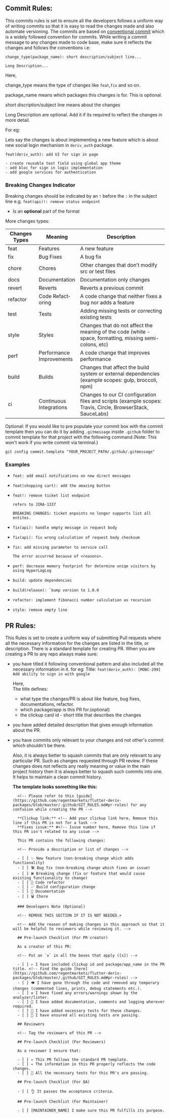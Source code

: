 ## Commit Rules:

This commits rules is set to ensure all the developers follows a uniform way of writing commits so that it is easy to read the changes made and also automate versioning.
The commits are based on [conventional commit](https://www.conventionalcommits.org/en/v1.0.0/) which is a widely followed convention for commits. While writing a commit message to any changes made to code base, make sure it reflects the changes and follows the conventions i.e:

```
change_type(package_name): short description/subject line...

Long Description...
```

Here,

change_type means the type of changes like `feat`,`fix` and so on.

package_name means which packages this changes is for. This is optional.

short discription/subject line means about the changes

Long Description are optional. Add it if its required to reflect the changes in more detail.

For eg:

Lets say the changes is about implementing a new feature which is about new social login mechanism in `deriv_auth` package.

```
feat(deriv_auth): add UI for sign in page

- create reusable text field using global app theme
- add bloc for sign in logic implementation
- add google services for authentication
```
### Breaking Changes Indicator
Breaking changes should be indicated by an `!` before the `:` in the subject line e.g. `feat(api)!: remove status endpoint`
* Is an **optional** part of the format

More changes types:

| Changes Types | Meaning                    | Description                                                                                                   |
| ------------- | -------------------------- | ------------------------------------------------------------------------------------------------------------- |
| feat          | Features                   | A new feature                                                                                                 |
| fix           | Bug Fixes                  | A bug fix                                                                                                     |
| chore         | Chores                     | Other changes that don’t modify src or test files                                                             |
| docs          | Docume­ntation             | Docume­ntation only changes                                                                                   |
| revert        | Reverts                    | Reverts a previous commit                                                                                     |
| refactor      | Code Refact­oring          | A code change that neither fixes a bug nor adds a feature                                                     |
| test          | Tests                      | Adding missing tests or correcting existing tests                                                             |
| style         | Styles                     | Changes that do not affect the meaning of the code (white­ -space, format­ting, missing semi-c­olons, etc)    |
| perf          | Perfor­mance Improv­ements | A code change that improves perfor­mance                                                                      |
| build         | Builds                     | Changes that affect the build system or external depend­encies (example scopes: gulp, broccoli, npm)          |
| ci            | Continuous Integr­ations   | Changes to our CI config­uration files and scripts (example scopes: Travis, Circle, Browse­rStack, SauceLabs) |

Optional: If you would like to pre populate your commit box with the commit template then you can do it by adding `.gitmessage` inside `.github` folder to commit template for that project with the following command.(Note: This won't work if you write commit via terminal.)

`git config commit.template "YOUR_PROJECT_PATH/.github/.gitmessage"`

### Examples
* ```
  feat: add email notifications on new direct messages
  ```
* ```
  feat(shopping cart): add the amazing button
  ```
* ```
  feat!: remove ticket list endpoint

  refers to JIRA-1337

  BREAKING CHANGES: ticket enpoints no longer supports list all entites.
  ```
* ```
  fix(api): handle empty message in request body
  ```
* ```
  fix(api): fix wrong calculation of request body checksum
  ```
* ```
  fix: add missing parameter to service call

  The error occurred because of <reasons>.
  ```
* ```
  perf: decrease memory footprint for determine uniqe visitors by using HyperLogLog
  ```
* ```
  build: update dependencies
  ```
* ```
  build(release): `bump version to 1.0.0
  ```
* ```
  refactor: implement fibonacci number calculation as recursion
  ```
* ```
  style: remove empty line
  ```
## PR Rules:

This Rules is set to create a uniform way of submitting Pull requests where all the necessary information for the changes are listed in the title, or description. There is a standard template for creating PR. When you are creating a PR to any repo always make sure:

- you have titled it following conventional pattern and also included all the necessary information in it.
  for eg:
  Title: `feat(deriv_auth): [MOBC-299] Add ability to sign in with google`

  Here,</br> The title defines:

  - what type the changes/PR is about like feature, bug fixes, documentations, refactor. </br>
  - which package/app is this PR for.(optional) </br>
  - the clickup card id - short title that describes the changes </br>

- you have added detailed description that gives enough information about the PR.
- you have commits only relevant to your changes and not other's commit which shouldn't be there.

  Also, it is always better to squash commits that are only relevant to any particular PR. Such as changes requested through PR review. If these changes does not reflects any really meaning or value in the main project history then it is always better to squash such commits into one. It helps to maintain a clean commit history.

  **The template looks something like this:**

        <!-- Please refer to this [guide](https://github.com/regentmarkets/flutter-deriv-packages/blob/master/.github/GIT_RULES.md#pr-rules) for any confusion while creating the PR -->

        **Clickup link:** <!-- Add your clickup link here, Remove this line if this PR is not for a task -->
        **Fixes issue:** #<!-- Issue number here, Remove this line if this PR isn't related to any issue -->

        This PR contains the following changes:

        <!-- Provide a description or list of changes -->

        - [ ] ✨ New feature (non-breaking change which adds functionality)
        - [ ] 🛠️ Bug fix (non-breaking change which fixes an issue)
        - [ ] ❌ Breaking change (fix or feature that would cause existing functionality to change)
        - [ ] 🧹 Code refactor
        - [ ] ✅ Build configuration change
        - [ ] 📝 Documentation
        - [ ] 🗑️ Chore

        ### Developers Note (Optional)

        <!-- REMOVE THIS SECTION IF IT IS NOT NEEDED.>

        <!-- Add the reason of making changes in this approach so that it will be helpful to reviewers while reviewing it. -->

        ## Pre-launch Checklist (For PR creator)

        As a creator of this PR:

        <!-- Put an `x` in all the boxes that apply ([x]) -->

        - [ ] ✍️ I have included clickup id and package/app_name in the PR title. <!-- Find the guide [here](https://github.com/regentmarkets/flutter-deriv-packages/blob/master/.github/GIT_RULES.md#pr-rules) -->
        - [ ] 👁️ I have gone through the code and removed any temporary changes (commented lines, prints, debug statements etc.).
        - [ ] ⚒️ I have fixed any errors/warnings shown by the analyzer/linter.
        - [ ] 📝 I have added documentation, comments and logging wherever required.
        - [ ] 🧪 I have added necessary tests for these changes.
        - [ ] 🔎 I have ensured all existing tests are passing.

        ## Reviewers

        <!-- Tag the reviewers of this PR -->

        ## Pre-launch Checklist (For Reviewers)

        As a reviewer I ensure that:

        - [ ] ✴️ This PR follows the standard PR template.
        - [ ] ✴️ The information in this PR properly reflects the code changes.
        - [ ] 🧪 All the necessary tests for this PR's are passing.

        ## Pre-launch Checklist (For QA)

        - [ ] 👌 It passes the acceptance criteria.

        ## Pre-launch Checklist (For Maintainer)

        - [ ] [MAINTAINER_NAME] I make sure this PR fulfills its purpose.
